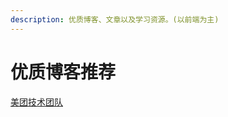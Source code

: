 ```yaml
---
description: 优质博客、文章以及学习资源。(以前端为主)
---
```


# 优质博客推荐

[美团技术团队](https://tech.meituan.com/tags/前端.html)

